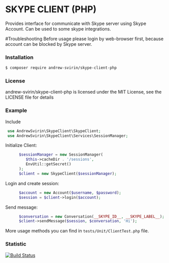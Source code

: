# SKYPE CLIENT (PHP)
Provides interface for communicate with Skype server using Skype Account.
Can be used to some skype integrations.

#Troubleshooting
Before usage please login by web-browser first, because account can be blocked by Skype server.

### Installation
```bash
$ composer require andrew-svirin/skype-client-php
```

### License
andrew-svirin/skype-client-php is licensed under the MIT License, see the LICENSE file for details

### Example
Include
```php
 use AndrewSvirin\SkypeClient\SkypeClient;
 use AndrewSvirin\SkypeClient\Services\SessionManager;
```
Initialize Client:
```php
      $sessionManager = new SessionManager(
         $this->cacheDir . '/sessions',
         EnvUtil::getSecret()
      );
      $client = new SkypeClient($sessionManager);
```
Login and create session:
```php
      $account = new Account($username, $password);
      $session = $client->login($account);
```
Send message:
```php
      $conversation = new Conversation(__SKYPE_ID__, __SKYPE_LABEL__);
      $client->sendMessage($session, $conversation, 'Hi');
```
More usage methods you can find in `tests/Unit/ClientTest.php` file.

### Statistic
[![Build Status](https://travis-ci.org/andrew-svirin/skype-client-php.svg?branch=master)](https://travis-ci.com/andrew-svirin/skype-client-php)